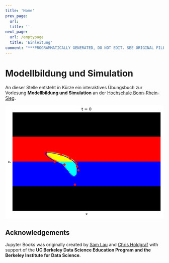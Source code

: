 ```yaml
---
title: 'Home'
prev_page:
  url: 
  title: ''
next_page:
  url: /emptypage
  title: 'Einleitung'
comment: "***PROGRAMMATICALLY GENERATED, DO NOT EDIT. SEE ORIGINAL FILES IN /content***"
---
```

# Modellbildung und Simulation

An dieser Stelle entsteht in Kürze ein interaktives Übungsbuch zur Vorlesung __Modellbildung und Simulation__ an der [Hochschule Bonn-Rhein-Sieg](https://www.h-brs.de).

<img src="images/autograd.gif" class="left">

## Acknowledgements

Jupyter Books was originally created by [Sam Lau][sam] and [Chris Holdgraf][chris]
with support of the **UC Berkeley Data Science Education Program and the Berkeley
Institute for Data Science**.

[sam]: http://www.samlau.me/
[chris]: https://predictablynoisy.com
